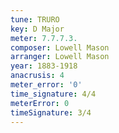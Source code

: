 ```yaml
---
tune: TRURO
key: D Major
meter: 7.7.7.3.
composer: Lowell Mason
arranger: Lowell Mason
year: 1883-1918
anacrusis: 4
meter_error: '0'
time_signature: 4/4
meterError: 0
timeSignature: 3/4
---
```

